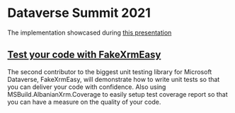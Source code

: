 # Dataverse Summit 2021
The implementation showcased during [this presentation](https://www.youtube.com/watch?v=sFcAwzqyRYg)
## [Test your code with FakeXrmEasy](https://events.powercommunity.com/sessions/test-your-code-with-fakexrmeasy/)
The second contributor to the biggest unit testing library for Microsoft Dataverse, FakeXrmEasy, will demonstrate how to write unit tests so that you can deliver your code with confidence. Also using MSBuild.AlbanianXrm.Coverage to easily setup test coverage report so that you can have a measure on the quality of your code.



